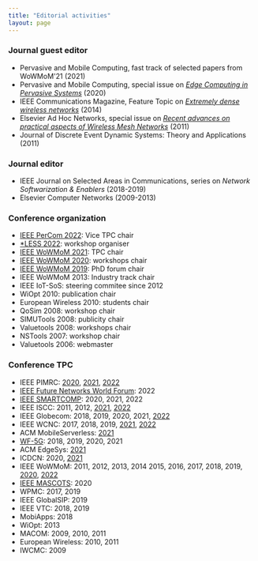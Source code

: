 ```yaml
---
title: "Editorial activities"
layout: page
---
```


### Journal guest editor

- Pervasive and Mobile Computing, fast track of selected papers from WoWMoM'21 (2021)
- Pervasive and Mobile Computing, special issue on [_Edge Computing in Pervasive Systems_](https://doi.org/10.1016/j.pmcj.2022.101617) (2020)
- IEEE Communications Magazine, Feature Topic on [_Extremely dense wireless networks_](https://ieeexplore.ieee.org/document/7010520/) (2014)
- Elsevier Ad Hoc Networks, special issue on [_Recent advances on practical aspects of Wireless Mesh Networks_](https://www.sciencedirect.com/journal/ad-hoc-networks/vol/9/issue/8) (2011)
- Journal of Discrete Event Dynamic Systems: Theory and Applications (2011)

### Journal editor

- IEEE Journal on Selected Areas in Communications, series on _Network Softwarization & Enablers_ (2018-2019)
- Elsevier Computer Networks (2009-2013)

### Conference organization

- [IEEE PerCom 2022](http://percom.org/): Vice TPC chair
- [\*LESS 2022](https://starless.iit.cnr.it/): workshop organiser
- [IEEE WoWMoM 2021](http://wowmom2021.iit.cnr.it/): TPC chair
- [IEEE WoWMoM 2020](http://www.cs.ucc.ie/wowmom2020/): workshops chair
- [IEEE WoWMoM 2019](http://cs.ucf.edu/wowmom2019/):
  PhD forum chair
- IEEE WoWMoM 2013: Industry track chair
- IEEE IoT-SoS: steering commitee since 2012
- WiOpt 2010: publication chair
- European Wireless 2010: students chair
- QoSim 2008: workshop chair
- SIMUTools 2008: publicity chair
- Valuetools 2008: workshops chair
- NSTools 2007: workshop chair
- Valuetools 2006: webmaster

### Conference TPC

- IEEE PIMRC: [2020](https://pimrc2020.ieee-pimrc.org/), [2021](https://pimrc2021.ieee-pimrc.org/), [2022](https://pimrc2022.ieee-pimrc.org/)
- [IEEE Future Networks World Forum](https://fnwf.ieee.org/): 2022
- [IEEE SMARTCOMP](https://www.smart-comp.info/): 2020, 2021, 2022
- IEEE ISCC: 2011, 2012, [2021](https://iscc2021.unipi.gr/), [2022](https://iscc2022.unipi.gr/)
- IEEE Globecom: 2018, 2019, 2020, 2021, [2022](https://globecom2022.ieee-globecom.org/)
- IEEE WCNC: 2017, 2018, 2019, [2021](https://wcnc2021.ieee-wcnc.org/), [2022](https://wcnc2022.ieee-wcnc.org/)
- ACM MobileServerless: [2021](https://www.it.uc3m.es/mbsvless21/)
- [WF-5G](https://ieee-wf-5g.org/): 2018, 2019, 2020, 2021
- ACM EdgeSys: [2021](https://edge-sys.github.io/2021/)
- ICDCN: 2020, [2021](http://www.icdcn2021.net/)
- IEEE WoWMoM: 2011, 2012, 2013, 2014 2015, 2016, 2017, 2018, 2019, [2020](http://www.cs.ucc.ie/wowmom2020/), [2022](https://computing.ulster.ac.uk/WoWMoM2022/)
- [IEEE MASCOTS](http://mascots.iitis.pl/): 2020
- WPMC: 2017, 2019
- IEEE GlobalSIP: 2019
- IEEE VTC: 2018, 2019
- MobiApps: 2018
- WiOpt: 2013
- MACOM: 2009, 2010, 2011
- European Wireless: 2010, 2011
- IWCMC: 2009
